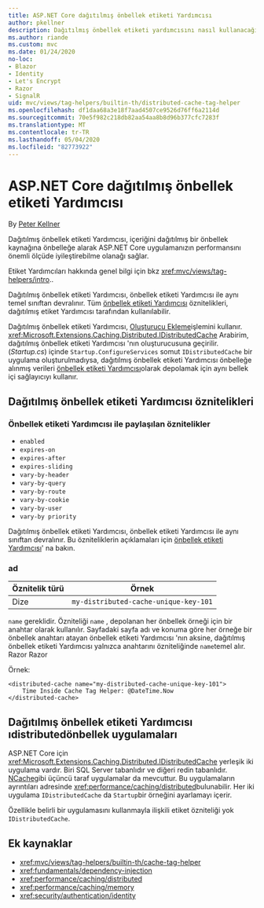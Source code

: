 ```yaml
---
title: ASP.NET Core dağıtılmış önbellek etiketi Yardımcısı
author: pkellner
description: Dağıtılmış önbellek etiketi yardımcısını nasıl kullanacağınızı öğrenin.
ms.author: riande
ms.custom: mvc
ms.date: 01/24/2020
no-loc:
- Blazor
- Identity
- Let's Encrypt
- Razor
- SignalR
uid: mvc/views/tag-helpers/builtin-th/distributed-cache-tag-helper
ms.openlocfilehash: df1daa68a3e18f7aad4507ce9526d76ff6a2114d
ms.sourcegitcommit: 70e5f982c218db82aa54aa8b8d96b377cfc7283f
ms.translationtype: MT
ms.contentlocale: tr-TR
ms.lasthandoff: 05/04/2020
ms.locfileid: "82773922"
---
```

# <a name="distributed-cache-tag-helper-in-aspnet-core"></a>ASP.NET Core dağıtılmış önbellek etiketi Yardımcısı

By [Peter Kellner](https://peterkellner.net)

Dağıtılmış önbellek etiketi Yardımcısı, içeriğini dağıtılmış bir önbellek kaynağına önbelleğe alarak ASP.NET Core uygulamanızın performansını önemli ölçüde iyileştirebilme olanağı sağlar.

Etiket Yardımcıları hakkında genel bilgi için bkz <xref:mvc/views/tag-helpers/intro>..

Dağıtılmış önbellek etiketi Yardımcısı, önbellek etiketi Yardımcısı ile aynı temel sınıftan devralınır. Tüm [önbellek etiketi Yardımcısı](xref:mvc/views/tag-helpers/builtin-th/cache-tag-helper) öznitelikleri, dağıtılmış etiket Yardımcısı tarafından kullanılabilir.

Dağıtılmış önbellek etiketi Yardımcısı, [Oluşturucu Ekleme](xref:fundamentals/dependency-injection#constructor-injection-behavior)işlemini kullanır. <xref:Microsoft.Extensions.Caching.Distributed.IDistributedCache> Arabirim, dağıtılmış önbellek etiketi Yardımcısı 'nın oluşturucusuna geçirilir. (*Startup.cs*) içinde `Startup.ConfigureServices` somut `IDistributedCache` bir uygulama oluşturulmadıysa, dağıtılmış önbellek etiketi Yardımcısı önbelleğe alınmış verileri [önbellek etiketi Yardımcısı](xref:mvc/views/tag-helpers/builtin-th/cache-tag-helper)olarak depolamak için aynı bellek içi sağlayıcıyı kullanır.

## <a name="distributed-cache-tag-helper-attributes"></a>Dağıtılmış önbellek etiketi Yardımcısı öznitelikleri

### <a name="attributes-shared-with-the-cache-tag-helper"></a>Önbellek etiketi Yardımcısı ile paylaşılan öznitelikler

* `enabled`
* `expires-on`
* `expires-after`
* `expires-sliding`
* `vary-by-header`
* `vary-by-query`
* `vary-by-route`
* `vary-by-cookie`
* `vary-by-user`
* `vary-by priority`

Dağıtılmış önbellek etiketi Yardımcısı, önbellek etiketi Yardımcısı ile aynı sınıftan devralınır. Bu özniteliklerin açıklamaları için [önbellek etiketi Yardımcısı](xref:mvc/views/tag-helpers/builtin-th/cache-tag-helper)' na bakın.

### <a name="name"></a>ad

| Öznitelik türü | Örnek                               |
| -------------- | ------------------------------------- |
| Dize         | `my-distributed-cache-unique-key-101` |

`name` gereklidir. Özniteliği `name` , depolanan her önbellek örneği için bir anahtar olarak kullanılır. Sayfadaki sayfa adı ve konuma göre her örneğe bir önbellek anahtarı atayan önbellek etiketi Yardımcısı 'nın aksine, dağıtılmış önbellek etiketi Yardımcısı yalnızca anahtarını özniteliğinde `name`temel alır. Razor Razor

Örnek:

```cshtml
<distributed-cache name="my-distributed-cache-unique-key-101">
    Time Inside Cache Tag Helper: @DateTime.Now
</distributed-cache>
```

## <a name="distributed-cache-tag-helper-idistributedcache-implementations"></a>Dağıtılmış önbellek etiketi Yardımcısı ıdistributedönbellek uygulamaları

ASP.NET Core için <xref:Microsoft.Extensions.Caching.Distributed.IDistributedCache> yerleşik iki uygulama vardır. Biri SQL Server tabanlıdır ve diğeri redin tabanlıdır. [NCache](http://www.alachisoft.com/ncache/aspnet-core-idistributedcache-ncache.html)gibi üçüncü taraf uygulamalar da mevcuttur. Bu uygulamaların ayrıntıları adresinde <xref:performance/caching/distributed>bulunabilir. Her iki uygulama `IDistributedCache` da `Startup`bir örneğini ayarlamayı içerir.

Özellikle belirli bir uygulamasını kullanmayla ilişkili etiket özniteliği yok `IDistributedCache`.

## <a name="additional-resources"></a>Ek kaynaklar

* <xref:mvc/views/tag-helpers/builtin-th/cache-tag-helper>
* <xref:fundamentals/dependency-injection>
* <xref:performance/caching/distributed>
* <xref:performance/caching/memory>
* <xref:security/authentication/identity>
